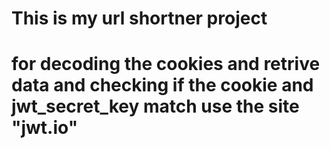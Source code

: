 # This is my url shortner project
# for decoding the cookies and retrive data and checking if the cookie and jwt_secret_key match  use the site "jwt.io"